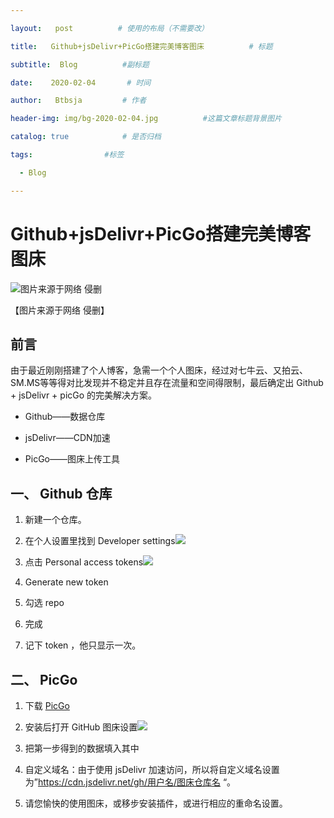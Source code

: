 ```yaml
---

layout:   post          # 使用的布局（不需要改）

title:   Github+jsDelivr+PicGo搭建完美博客图床          # 标题 

subtitle:  Blog          #副标题

date:    2020-02-04       # 时间

author:   Btbsja         # 作者

header-img: img/bg-2020-02-04.jpg          #这篇文章标题背景图片

catalog: true            # 是否归档

tags:                #标签

  - Blog

---
```


# Github+jsDelivr+PicGo搭建完美博客图床

![图片来源于网络 侵删](https://cdn.jsdelivr.net/gh/btbsja/btbsjaimg/img/20200223131843.jpg)

【图片来源于网络 侵删】

## 前言

由于最近刚刚搭建了个人博客，急需一个个人图床，经过对七牛云、又拍云、SM.MS等等得对比发现并不稳定并且存在流量和空间得限制，最后确定出 Github + jsDelivr + picGo 的完美解决方案。

* Github——数据仓库

* jsDelivr——CDN加速

* PicGo——图床上传工具

  

## 一、 Github 仓库

1.  新建一个仓库。

2.  在个人设置里找到 Developer settings![](https://cdn.jsdelivr.net/gh/btbsja/btbsjaimg/img/20200223120957.png)
   
3.  点击 Personal access tokens![](https://cdn.jsdelivr.net/gh/btbsja/btbsjaimg/img/20200223121109.png)

4.  Generate new token

5.  勾选 repo

6.  完成

7.  记下 token ，他只显示一次。

## 二、 PicGo

1.  下载 [PicGo](https://github.com/Molunerfinn/picgo/releases)

2.  安装后打开 GitHub 图床设置![](https://cdn.jsdelivr.net/gh/btbsja/btbsjaimg/img/20200223121821.png)


3.  把第一步得到的数据填入其中

4.  自定义域名：由于使用 jsDelivr 加速访问，所以将自定义域名设置为”https://cdn.jsdelivr.net/gh/用户名/图床仓库名 “。

5.  请您愉快的使用图床，或移步安装插件，或进行相应的重命名设置。